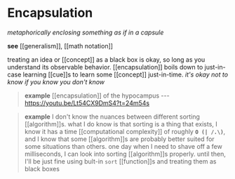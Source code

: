 # Encapsulation

_metaphorically enclosing something as if in a capsule_

**see** [[generalism]], [[math notation]]

treating an idea or [[concept]] as a black box is okay, so long as you understand its observable behavior. [[encapsulation]] boils down to just-in-case learning [[cue]]s to learn some [[concept]] just-in-time. _it's okay not to know if you know you don't know_

> **example** [[encapsulation]] of the hypocampus --- <https://youtu.be/Lt54CX9DmS4?t=24m54s>

> **example** I don't know the nuances between different sorting [[algorithm]]s. what I do know is that sorting is a thing that exists, I know it has a time [[computational complexity]] of roughly **`O (| /.\)`**, and I know that some [[algorithm]]s are probably better suited for some situations than others. one day when I need to shave off a few milliseconds, I can look into sorting [[algorithm]]s properly. until then, I'll be just fine using bult-in `sort` [[function]]s and treating them as black boxes
